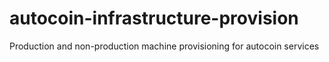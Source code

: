 # autocoin-infrastructure-provision
Production and non-production machine provisioning for autocoin services
